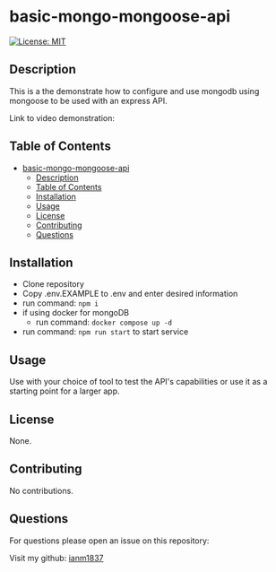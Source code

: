 # basic-mongo-mongoose-api

[![License: MIT](https://img.shields.io/badge/License-MIT-yellow.svg)](https://opensource.org/licenses/MIT)

## Description

This is a the demonstrate how to configure and use mongodb using mongoose to be used with an express API.

Link to video demonstration: 


## Table of Contents

- [basic-mongo-mongoose-api](#basic-mongo-mongoose-api)
  - [Description](#description)
  - [Table of Contents](#table-of-contents)
  - [Installation](#installation)
  - [Usage](#usage)
  - [License](#license)
  - [Contributing](#contributing)
  - [Questions](#questions)

## Installation

- Clone repository
- Copy .env.EXAMPLE to .env and enter desired information
- run command: `npm i`
- if using docker for mongoDB
  - run command: `docker compose up -d`
- run command: `npm run start` to start service

## Usage

Use with your choice of tool to test the API's capabilities or use it as a starting point for a larger app.

## License

None.

## Contributing

No contributions.

## Questions

For questions please open an issue on this repository:

Visit my github: [ianm1837](https://www.github.com/ianm1837)
